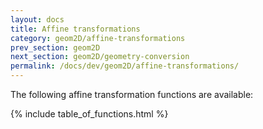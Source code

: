 ```yaml
---
layout: docs
title: Affine transformations
category: geom2D/affine-transformations
prev_section: geom2D
next_section: geom2D/geometry-conversion
permalink: /docs/dev/geom2D/affine-transformations/
---
```


The following affine transformation functions are available:

{% include table_of_functions.html %}
